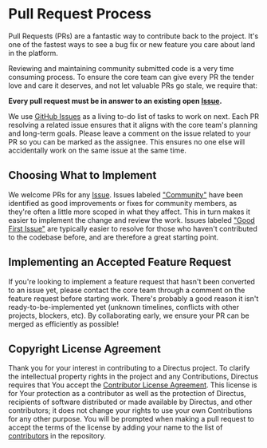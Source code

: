 # Pull Request Process

Pull Requests (PRs) are a fantastic way to contribute back to the project. It's one of the fastest ways to see a bug fix
or new feature you care about land in the platform.

Reviewing and maintaining community submitted code is a very time consuming process. To ensure the core team can give
every PR the tender love and care it deserves, and not let valuable PRs go stale, we require that:

**Every pull request must be in answer to an existing open [Issue](https://github.com/directus/directus/issues).**

We use [GitHub Issues](https://github.com/directus/directus/issues) as a living to-do list of tasks to work on next.
Each PR resolving a related issue ensures that it aligns with the core team's planning and long-term goals. Please leave
a comment on the issue related to your PR so you can be marked as the assignee. This ensures no one else will
accidentally work on the same issue at the same time.

## Choosing What to Implement

We welcome PRs for any [Issue](https://github.com/directus/directus/issues). Issues labeled
["Community"](https://github.com/directus/directus/issues?q=is:issue+is:open+label:Community) have been identified as
good improvements or fixes for community members, as they're often a little more scoped in what they affect. This in
turn makes it easier to implement the change and review the work. Issues labeled
["Good First Issue"](https://github.com/directus/directus/issues?q=is:issue+is:open+label:%22Good+First+Issue%22) are
typically easier to resolve for those who haven't contributed to the codebase before, and are therefore a great starting
point.

## Implementing an Accepted Feature Request

If you're looking to implement a feature request that hasn't been converted to an issue yet, please contact the core
team through a comment on the feature request before starting work. There's probably a good reason it isn't
ready-to-be-implemented yet (unknown timelines, conflicts with other projects, blockers, etc). By collaborating early,
we ensure your PR can be merged as efficiently as possible!

## Copyright License Agreement
Thank you for your interest in contributing to a Directus project. To clarify the intellectual property rights in the project 
and any Contributions, Directus requires that You accept the [Contributor License Agreement](https://github.com/directus/directus/blob/main/cla.md). 
This license is for Your protection as a contributor as well as the protection of Directus, recipients of software distributed or made available 
by Directus, and other contributors; it does not change your rights to use your own Contributions for any other purpose. You will be prompted
when making a pull request to accept the terms of the license by adding your name to the list of [contributors](https://github.com/directus/directus/blob/main/contributors.yml) 
in the repository.